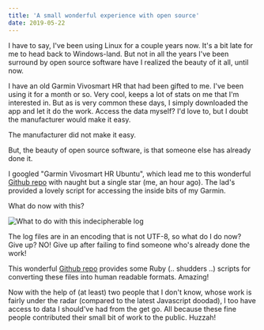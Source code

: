 ```yaml
---
title: 'A small wonderful experience with open source'
date: 2019-05-22
---
```


I have to say, I've been using Linux for a couple years now. It's a bit late for me to head back to Windows-land. But not in all the years I've been surround by open source software have I realized the beauty of it all, until now. 

I have an old Garmin Vivosmart HR that had been gifted to me. I've been using it for a month or so. Very cool, keeps a lot of stats on me that I'm interested in. But as is very common these days, I simply downloaded the app and let it do the work. Access the data myself? I'd love to, but I doubt the manufacturer would make it easy. 

The manufacturer did not make it easy. 

But, the beauty of open source software, is that someone else has already done it. 

I googled "Garmin Vivosmart HR Ubuntu", which lead me to this wonderful [Github repo](https://github.com/Leberwurscht/vivosmart) with naught but a single star (me, an hour ago). The lad's provided a lovely script for accessing the inside bits of my Garmin.

What do now with this? 

![What to do with this indecipherable log](/img/open-source-beauty/garbo.png)

The log files are in an encoding that is not UTF-8, so what do I do now? Give up? NO! Give up after failing to find someone who's already done the work!

This wonderful [Github repo](https://github.com/mrihtar/Garmin-FIT) provides some Ruby (.. shudders ..) scripts for converting these files into human readable formats. Amazing!

Now with the help of (at least) two people that I don't know, whose work is fairly under the radar (compared to the latest Javascript doodad), I too have access to data I should've had from the get go. All because these fine people contributed their small bit of work to the public. Huzzah!
